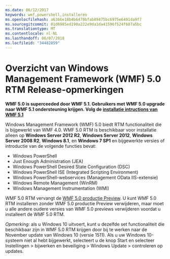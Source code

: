 ```yaml
---
ms.date: 06/12/2017
keywords: wmf,powershell,installeren
ms.openlocfilehash: a6366e18b4b6478bfab89475bc6975e6491da9f7
ms.sourcegitcommit: 01d6985ed190a222e9da1da41596f524f607a5bc
ms.translationtype: MT
ms.contentlocale: nl-NL
ms.lasthandoff: 06/07/2018
ms.locfileid: "34482859"
---
```

# <a name="windows-management-framework-wmf-50-rtm-release-notes-overview"></a>Overzicht van Windows Management Framework (WMF) 5.0 RTM Release-opmerkingen

**WMF 5.0 is superceeded door WMF 5.1. Gebruikers met WMF 5.0 upgrade naar WMF 5.1 ondersteuning krijgen. Volg de [installatie intructions van WMF 5.1](../5.1/install-configure.md)**

Windows Management Framework (WMF) 5.0 biedt RTM functionaliteit die is bijgewerkt van WMF 4.0. WMF 5.0 RTM is beschikbaar voor installatie alleen op **Windows Server 2012 R2**, **Windows Server 2012**, **Windows Server 2008 R2**, **Windows 8.1**, en **Windows 7 SP1** en bijgewerkte versies of introductie van de volgende functies bevat:

- Windows PowerShell
- Just Enough Administration (JEA)
- Windows PowerShell Desired State Configuration (DSC)
- Windows PowerShell ISE (Integrated Scripting Environment)
- Windows PowerShell-webservices (Management OData IIS-extensie)
- Windows Remote Management (WinRM)
- Windows Management Instrumentation (WMI)

WMF 5.0 RTM vervangt de [WMF 5.0 productie Preview](http://blogs.msdn.com/b/powershell/archive/2015/08/31/windows-management-framework-5-0-production-preview-is-now-available.aspx). U kunt WMF 5.0 RTM installeren zonder WMF 5.0 productie Preview verwijderen, maar moet u alle andere oudere versies van WMF 5.0 previews verwijderen voordat u installeert de WMF 5.0 RTM.

*Opmerking:* als u Windows 10 uitvoert, kunt u dezelfde set functionaliteit die beschikbaar zijn in WMF 5.0 RTM krijgen door bij te werken naar de November update van Windows 10 (versie 1511). Als u uw Windows 10-systeem niet al hebt bijgewerkt, selecteert u de knop Start en selecteer Instellingen > bijwerken en beveiliging > Windows Update > controleren op updates.

